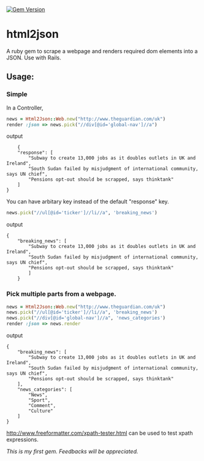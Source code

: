 [![Gem Version](https://badge.fury.io/rb/html2json.png)](http://badge.fury.io/rb/html2json)
# html2json #

A ruby gem to scrape a webpage and renders required dom elements into a JSON. Use with Rails.

## Usage: ##
### Simple ###
In a Controller,
```ruby
news = Html2Json::Web.new("http://www.theguardian.com/uk")
render :json => news.pick("//div[@id='global-nav']//a")
```
output
```
    {
    "response": [
        "Subway to create 13,000 jobs as it doubles outlets in UK and Ireland",
        "South Sudan failed by misjudgment of international community, says UN chief",
        "Pensions opt-out should be scrapped, says thinktank"
    ]
}
```
You can have arbitary key instead of the default "response" key.
```ruby
news.pick("//ul[@id='ticker']//li//a", 'breaking_news')
```
output
```
{
    "breaking_news": [
        "Subway to create 13,000 jobs as it doubles outlets in UK and Ireland",
        "South Sudan failed by misjudgment of international community, says UN chief",
        "Pensions opt-out should be scrapped, says thinktank"
        ]
    }
````
### Pick multiple parts from a webpage. ###
```ruby
news = Html2Json::Web.new("http://www.theguardian.com/uk")
news.pick("//ul[@id='ticker']//li//a", 'breaking_news')
news.pick("//div[@id='global-nav']//a", 'news_categories')
render :json => news.render
```		
output
```
{
    "breaking_news": [
        "Subway to create 13,000 jobs as it doubles outlets in UK and Ireland",
        "South Sudan failed by misjudgment of international community, says UN chief",
        "Pensions opt-out should be scrapped, says thinktank"
    ],
    "news_categories": [
        "News",
        "Sport",
        "Comment",
        "Culture"
    ]
}
```

http://www.freeformatter.com/xpath-tester.html can be used to test xpath expressions.

*This is my first gem. Feedbacks will be appreciated.*
